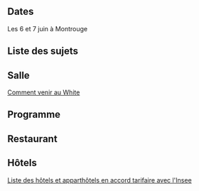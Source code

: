 ## Dates

Les 6 et 7 juin à Montrouge

## Liste des sujets

## Salle
[Comment venir au White](https://www.agora.insee.fr/cms/sites/agora/home/services/DG/white--fairway/acces-aux-batiments-white-et-fairway.html)
## Programme

## Restaurant

## Hôtels
[Liste des hôtels et apparthôtels en accord tarifaire avec l'Insee](https://www.agora.insee.fr/files/live/sites/agora/files/shared/agora/DG/Procedures/Hotels%20et%20residhome%20INSEE%202019.pdf)